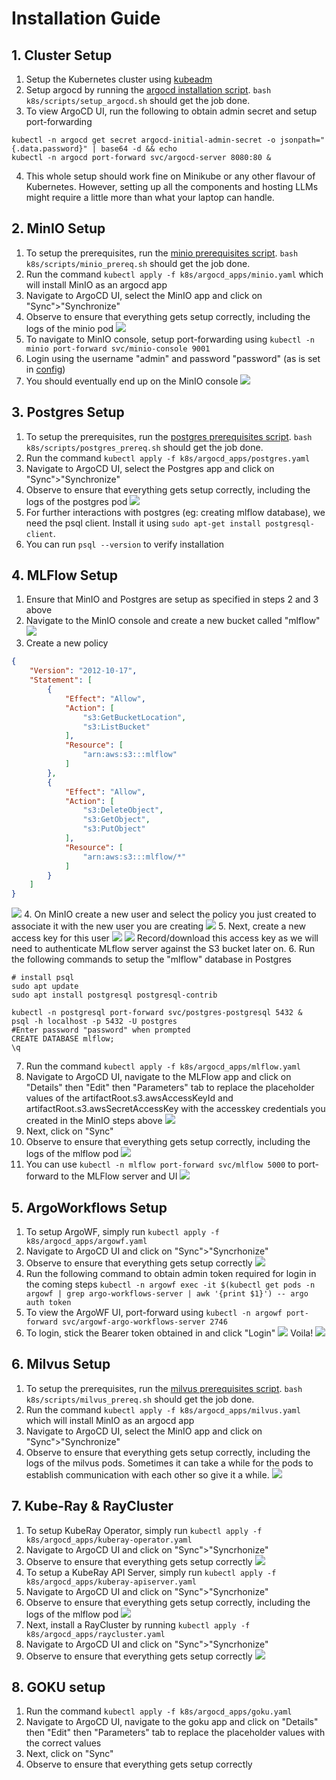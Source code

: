 # Installation Guide

## 1. Cluster Setup
1. Setup the Kubernetes cluster using [kubeadm](setup_k8s.md)
2. Setup argocd by running the [argocd installation script](../k8s/scripts/setup_argocd.sh). `bash k8s/scripts/setup_argocd.sh` should get the job done.
3. To view ArgoCD UI, run the following to obtain admin secret and setup port-forwarding
```shell
kubectl -n argocd get secret argocd-initial-admin-secret -o jsonpath="{.data.password}" | base64 -d && echo
kubectl -n argocd port-forward svc/argocd-server 8080:80 &
```
4. This whole setup should work fine on Minikube or any other flavour of Kubernetes. However, setting up all the components and hosting LLMs might require a little more than what your laptop can handle.

## 2. MinIO Setup
1. To setup the prerequisites, run the [minio prerequisites script](../k8s/scripts/minio_prereq.sh). `bash k8s/scripts/minio_prereq.sh` should get the job done.
2. Run the command `kubectl apply -f k8s/argocd_apps/minio.yaml` which will install MinIO as an argocd app
3. Navigate to ArgoCD UI, select the MinIO app and click on "Sync">"Synchronize"
4. Observe to ensure that everything gets setup correctly, including the logs of the minio pod
![](assets/screenshots/minio_argocd.png)
5. To navigate to MinIO console, setup port-forwarding using `kubectl -n minio port-forward svc/minio-console 9001`
6. Login using the username "admin" and password "password" (as is set in [config](../k8s/argocd_apps/minio.yaml))
7. You should eventually end up on the MinIO console
![](assets/screenshots/minio.png)

## 3. Postgres Setup
1. To setup the prerequisites, run the [postgres prerequisites script](../k8s/scripts/postgres_prereq.sh). `bash k8s/scripts/postgres_prereq.sh` should get the job done.
2. Run the command `kubectl apply -f k8s/argocd_apps/postgres.yaml`
3. Navigate to ArgoCD UI, select the Postgres app and click on "Sync">"Synchronize"
4. Observe to ensure that everything gets setup correctly, including the logs of the postgres pod
![](assets/screenshots/potgres_argocd.png)
5. For further interactions with postgres (eg: creating mlflow database), we need the psql client. Install it using `sudo apt-get install postgresql-client`.
6. You can run `psql --version` to verify installation

## 4. MLFlow Setup
1. Ensure that MinIO and Postgres are setup as specified in steps 2 and 3 above
2. Navigate to the MinIO console and create a new bucket called "mlflow" ![](assets/screenshots/mlflow_bucket.png)
3. Create a new policy
```json
{
    "Version": "2012-10-17",
    "Statement": [
        {
            "Effect": "Allow",
            "Action": [
                "s3:GetBucketLocation",
                "s3:ListBucket"
            ],
            "Resource": [
                "arn:aws:s3:::mlflow"
            ]
        },
        {
            "Effect": "Allow",
            "Action": [
                "s3:DeleteObject",
                "s3:GetObject",
                "s3:PutObject"
            ],
            "Resource": [
                "arn:aws:s3:::mlflow/*"
            ]
        }
    ]
}
```
![](../docs/assets/screenshots/create_policy_minio.png)
4. On MinIO create a new user and select the policy you just created to associate it with the new user you are creating
![](../docs/assets/screenshots/create_user_minio.png)
5. Next, create a new access key for this user
![](../docs/assets/screenshots/ak1_minio.png)
![](../docs/assets/screenshots/ak2_minio.png)
Record/download this access key as we will need to authenticate MLflow server against the S3 bucket later on.
6. Run the following commands to setup the "mlflow" database in Postgres
```shell
# install psql
sudo apt update
sudo apt install postgresql postgresql-contrib

kubectl -n postgresql port-forward svc/postgres-postgresql 5432 &
psql -h localhost -p 5432 -U postgres
#Enter password "password" when prompted
CREATE DATABASE mlflow;
\q
```
7. Run the command `kubectl apply -f k8s/argocd_apps/mlflow.yaml`
8. Navigate to ArgoCD UI, navigate to the MLFlow app and click on "Details" then "Edit" then "Parameters" tab to replace the placeholder values of the artifactRoot.s3.awsAccessKeyId and artifactRoot.s3.awsSecretAccessKey with the accesskey credentials you created in the MinIO steps above
![](../docs/assets/screenshots/mlflow_creds.png)
9. Next, click on "Sync"
10. Observe to ensure that everything gets setup correctly, including the logs of the mlflow pod
![](assets/screenshots/mlflow_argocd.png)
11. You can use `kubectl -n mlflow port-forward svc/mlflow 5000` to port-forward to the MLFlow server and UI
![](assets/screenshots/mlflow.png)

## 5. ArgoWorkflows Setup
1. To setup ArgoWF, simply run `kubectl apply -f k8s/argocd_apps/argowf.yaml`
2. Navigate to ArgoCD UI and click on "Sync">"Syncrhonize"
3. Observe to ensure that everything gets setup correctly
![](assets/screenshots/argowf_argocd.png)
4. Run the following command to obtain admin token required for login in the coming steps
`kubectl -n argowf exec -it $(kubectl get pods -n argowf | grep argo-workflows-server | awk '{print $1}') -- argo auth token`
5. To view the ArgoWF UI, port-forward using `kubectl -n argowf port-forward svc/argowf-argo-workflows-server 2746`
6. To login, stick the Bearer token obtained in and click "Login"
![](assets/screenshots/argowf_login.png)
Voila!
![](assets/screenshots/argowf_landing.png)

## 6. Milvus Setup
1. To setup the prerequisites, run the [milvus prerequisites script](../k8s/scripts/milvus_prereq.sh). `bash k8s/scripts/milvus_prereq.sh` should get the job done.
2. Run the command `kubectl apply -f k8s/argocd_apps/milvus.yaml` which will install MinIO as an argocd app
3. Navigate to ArgoCD UI, select the MinIO app and click on "Sync">"Synchronize"
4. Observe to ensure that everything gets setup correctly, including the logs of the milvus pods. Sometimes it can take a while for the pods to establish communication with each other so give it a while.
![](assets/screenshots/milvus_argocd.png)

## 7. Kube-Ray & RayCluster
1. To setup KubeRay Operator, simply run `kubectl apply -f k8s/argocd_apps/kuberay-operator.yaml`
2. Navigate to ArgoCD UI and click on "Sync">"Syncrhonize"
3. Observe to ensure that everything gets setup correctly
![](assets/screenshots/rayoperator_argocd.png)
4. To setup a KubeRay API Server, simply run `kubectl apply -f k8s/argocd_apps/kuberay-apiserver.yaml`
5. Navigate to ArgoCD UI and click on "Sync">"Syncrhonize"
6. Observe to ensure that everything gets setup correctly, including the logs of the mlflow pod
![](assets/screenshots/kuberayapiserver_argocd.png)
7. Next, install a RayCluster by running `kubectl apply -f k8s/argocd_apps/raycluster.yaml`
8. Navigate to ArgoCD UI and click on "Sync">"Syncrhonize"
9. Observe to ensure that everything gets setup correctly
![](assets/screenshots/raycluster_argocd.png)

## 8. GOKU setup
1. Run the command `kubectl apply -f k8s/argocd_apps/goku.yaml`
2. Navigate to ArgoCD UI, navigate to the goku app and click on "Details" then "Edit" then "Parameters" tab to replace the placeholder values with the correct values
3. Next, click on "Sync"
4. Observe to ensure that everything gets setup correctly

